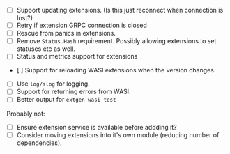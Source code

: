 - [ ] Support updating extensions. (Is this just reconnect when connection is lost?)
- [ ] Retry if extension GRPC connection is closed
- [ ] Rescue from panics in extensions.
- [ ] Remove `Status.Hash` requirement. Possibly allowing extensions to set statuses etc as well.
- [ ] Status and metrics support for extensions
- [ ] Support for reloading WASI extensions when the version changes.
- [ ] Use `log/slog` for logging.
- [ ] Support for returning errors from WASI.
- [ ] Better output for `extgen wasi test`

Probably not:

- [ ] Ensure extension service is available before addding it?
- [ ] Consider moving extensions into it's own module (reducing number of dependencies).
